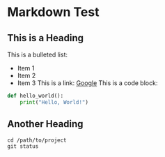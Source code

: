 # Markdown Test
## This is a Heading
This is a bulleted list:
- Item 1
- Item 2
- Item 3
This is a link: [Google](https://www.google.com)
This is a code block:
```python
def hello_world():
    print("Hello, World!")
```
## Another Heading
```shell
cd /path/to/project
git status
```
